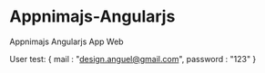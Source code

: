Appnimajs-Angularjs
===================

Appnimajs Angularjs App Web

User test:
{
mail      : "design.anguel@gmail.com",
password  : "123"
}
